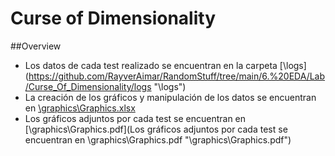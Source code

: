 # Curse of Dimensionality
##Overview
* Los datos de cada test realizado se encuentran en la carpeta [\logs](https://github.com/RayverAimar/RandomStuff/tree/main/6.%20EDA/Lab/Curse_Of_Dimensionality/logs "\logs\")
* La creación de los gráficos y manipulación de los datos se encuentran en  [\graphics\Graphics.xlsx](https://github.com/RayverAimar/RandomStuff/tree/main/6.%20EDA/Lab/Curse_Of_Dimensionality/graphics "graphics\Graphics.xlsx")
* Los gráficos adjuntos por cada test se encuentran en [\graphics\Graphics.pdf](Los gráficos adjuntos por cada test se encuentran en \graphics\Graphics.pdf "\graphics\Graphics.pdf")
